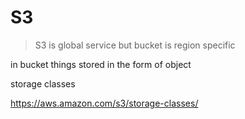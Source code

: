 
# S3

>S3 is global service 
but bucket is region specific

in bucket things stored in the form of object

storage classes

https://aws.amazon.com/s3/storage-classes/



